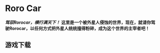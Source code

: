 # Roro Car
***驾驭Rorocar，横行满天下！***
**这里是一个被外星人侵蚀的世界，现在，就请你驾驶Rorocar，以任何方式把外星人统统撞得粉碎，成为这个世界的主宰者吧！**
## 游戏下载
